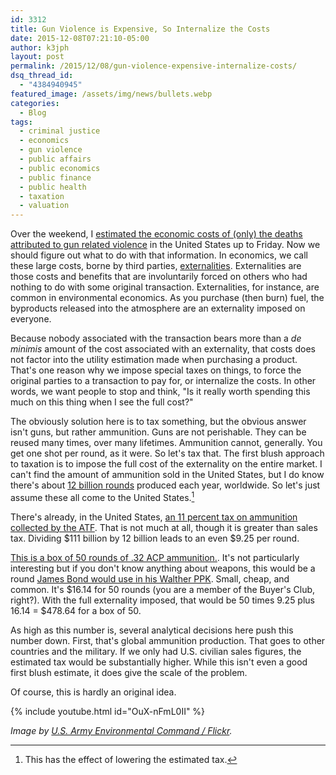 ```yaml
---
id: 3312
title: Gun Violence is Expensive, So Internalize the Costs
date: 2015-12-08T07:21:10-05:00
author: k3jph
layout: post
permalink: /2015/12/08/gun-violence-expensive-internalize-costs/
dsq_thread_id:
  - "4384940945"
featured_image: /assets/img/news/bullets.webp
categories:
  - Blog
tags:
  - criminal justice
  - economics
  - gun violence
  - public affairs
  - public economics
  - public finance
  - public health
  - taxation
  - valuation
---
```

Over the weekend, I [estimated the economic costs of (only) the deaths attributed to gun related violence](https://jameshoward.us/2015/12/05/gun-related-violence-recession/) in the United States up to Friday.  Now we should figure out what to do with that information.  In economics, we call these large costs, borne by third parties, [externalities](https://en.wikipedia.org/wiki/Externality).  Externalities are those costs and benefits that are involuntarily forced on others who had nothing to do with some original transaction.  Externalities, for instance, are common in environmental economics.  As you purchase (then burn) fuel, the byproducts released into the atmosphere are an externality imposed on everyone.

Because nobody associated with the transaction bears more than a _de minimis_ amount of the cost associated with an externality, that costs does not factor into the utility estimation made when purchasing a product.  That's one reason why we impose special taxes on things, to force the original parties to a transaction to pay for, or internalize the costs.  In other words, we want people to stop and think, "Is it really worth spending this much on this thing when I see the full cost?"

The obviously solution here is to tax something, but the obvious answer isn't guns, but rather ammunition.  Guns are not perishable.  They can be reused many times, over many lifetimes.  Ammunition cannot, generally.  You get one shot per round, as it were.  So let's tax that.  The first blush approach to taxation is to impose the full cost of the externality on the entire market.  I can't find the amount of ammunition sold in the United States, but I do know there's about [12 billion rounds](https://www.oxfam.org/en/pressroom/pressreleases/2012-05-30/ammunition-trade-tops-4-billion-yet-little-regulation-control-and) produced each year, worldwide.  So let's just assume these all come to the United States.[^lower]

There's already, in the United States, [an 11 percent tax on ammunition collected by the ATF](http://www.forbes.com/sites/danielfisher/2013/04/09/the-bullet-bubble-is-ammo-the-next-bitcoin-or-gold-in-the-1970s/).  That is not much at all, though it is greater than sales tax.  Dividing $111 billion by 12 billion leads to an even $9.25 per round.  

[This is a box of 50 rounds of .32 ACP ammunition.](http://www.sportsmansguide.com/product/index/50-rds-geco-32-auto-73-grain-fmj-ammo?a=1701212).  It's not particularly interesting but if you don't know anything about weapons, this would be a round [James Bond would use in his Walther PPK](http://jamesbond.wikia.com/wiki/Walther_PPK).  Small, cheap, and common.  It's $16.14 for 50 rounds (you are a member of the Buyer's Club, right?).  With the full externality imposed, that would be 50 times 9.25 plus 16.14 = $478.64 for a box of 50.  

As high as this number is, several analytical decisions here push this number down.  First, that's global ammunition production.  That goes to other countries and the military.  If we only had U.S. civilian sales figures, the estimated tax would be substantially higher.  While this isn't even a good first blush estimate, it does give the scale of the problem.  

Of course, this is hardly an original idea.  

{% include youtube.html id="OuX-nFmL0II" %}

[^lower]: This has the effect of lowering the estimated tax.

_Image by [U.S. Army Environmental Command / Flickr](https://www.flickr.com/photos/armyenvironmental/3552296540)._
